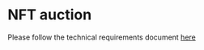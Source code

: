 # NFT auction

Please follow the technical requirements document [here](https://docs.google.com/document/d/1g0Q2ran73d0REIbQwob9OkFpwGdbQWH7wjFU20diHCI/edit?usp=sharing)
